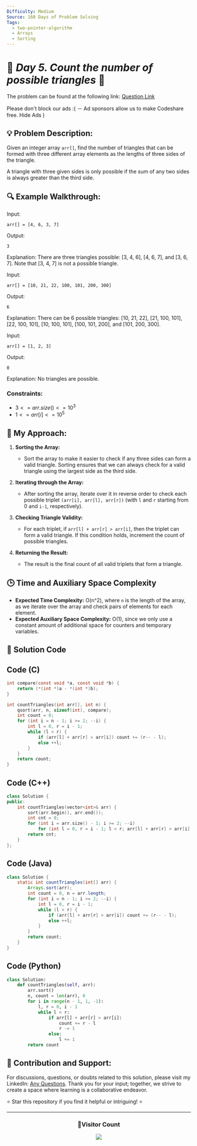 ```yaml
---
Difficulty: Medium
Source: 160 Days of Problem Solving
Tags:
  - two-pointer-algorithm
  - Arrays
  - Sorting
---
```


# 🚀 _Day 5. Count the number of possible triangles_ 🧠

The problem can be found at the following link: [Question Link](https://www.geeksforgeeks.org/batch/gfg-160-problems/track/two-pointer-technique-gfg-160/problem/count-possible-triangles-1587115620)

Please don't block our ads :( － Ad sponsors allow us to make Codeshare free.
Hide Ads
)

## 💡 **Problem Description:**

Given an integer array `arr[]`, find the number of triangles that can be formed with three different array elements as the lengths of three sides of the triangle.

A triangle with three given sides is only possible if the sum of any two sides is always greater than the third side.

## 🔍 **Example Walkthrough:**

Input:

```
arr[] = [4, 6, 3, 7]
```

Output:

```
3
```

Explanation: There are three triangles possible: [3, 4, 6], [4, 6, 7], and [3, 6, 7]. Note that [3, 4, 7] is not a possible triangle.

Input:

```
arr[] = [10, 21, 22, 100, 101, 200, 300]
```

Output:

```
6
```

Explanation: There can be 6 possible triangles: [10, 21, 22], [21, 100, 101], [22, 100, 101], [10, 100, 101], [100, 101, 200], and [101, 200, 300].

Input:

```
arr[] = [1, 2, 3]
```

Output:

```
0
```

Explanation: No triangles are possible.

### Constraints:

- $`3 <= arr.size() <= 10^3`$
- $`1 <= arr[i] <= 10^5`$

## 🎯 **My Approach:**

1. **Sorting the Array:**

   - Sort the array to make it easier to check if any three sides can form a valid triangle. Sorting ensures that we can always check for a valid triangle using the largest side as the third side.

2. **Iterating through the Array:**
   - After sorting the array, iterate over it in reverse order to check each possible triplet `(arr[i], arr[l], arr[r])` (with `l` and `r` starting from 0 and `i-1`, respectively).
3. **Checking Triangle Validity:**

   - For each triplet, if `arr[l] + arr[r] > arr[i]`, then the triplet can form a valid triangle. If this condition holds, increment the count of possible triangles.

4. **Returning the Result:**
   - The result is the final count of all valid triplets that form a triangle.

## 🕒 **Time and Auxiliary Space Complexity**

- **Expected Time Complexity:** O(n^2), where `n` is the length of the array, as we iterate over the array and check pairs of elements for each element.
- **Expected Auxiliary Space Complexity:** O(1), since we only use a constant amount of additional space for counters and temporary variables.

## 📝 **Solution Code**

## Code (C)

```c
int compare(const void *a, const void *b) {
    return (*(int *)a - *(int *)b);
}

int countTriangles(int arr[], int n) {
    qsort(arr, n, sizeof(int), compare);
    int count = 0;
    for (int i = n - 1; i >= 2; --i) {
        int l = 0, r = i - 1;
        while (l < r) {
            if (arr[l] + arr[r] > arr[i]) count += (r-- - l);
            else ++l;
        }
    }
    return count;
}
```

## Code (C++)

```cpp
class Solution {
public:
    int countTriangles(vector<int>& arr) {
        sort(arr.begin(), arr.end());
        int cnt = 0;
        for (int i = arr.size() - 1; i >= 2; --i)
            for (int l = 0, r = i - 1; l < r; arr[l] + arr[r] > arr[i] ? cnt += r-- - l : ++l);
        return cnt;
    }
};
```

## Code (Java)

```java
class Solution {
    static int countTriangles(int[] arr) {
        Arrays.sort(arr);
        int count = 0, n = arr.length;
        for (int i = n - 1; i >= 2; --i) {
            int l = 0, r = i - 1;
            while (l < r) {
                if (arr[l] + arr[r] > arr[i]) count += (r-- - l);
                else ++l;
            }
        }
        return count;
    }
}
```

## Code (Python)

```python
class Solution:
    def countTriangles(self, arr):
        arr.sort()
        n, count = len(arr), 0
        for i in range(n - 1, 1, -1):
            l, r = 0, i - 1
            while l < r:
                if arr[l] + arr[r] > arr[i]:
                    count += r - l
                    r -= 1
                else:
                    l += 1
        return count
```

## 🎯 **Contribution and Support:**

For discussions, questions, or doubts related to this solution, please visit my LinkedIn: [Any Questions](https://www.linkedin.com/in/patel-hetkumar-sandipbhai-8b110525a/). Thank you for your input; together, we strive to create a space where learning is a collaborative endeavor.

⭐ Star this repository if you find it helpful or intriguing! ⭐

---

<div align=center>
  <h3><b>📍Visitor Count</b></h3>
</div>

<p align="center" >   
  <img src="https://visitor-badge.laobi.icu/badge?page_id=Hunterdii.GeeksforGeeks-POTD" />  
</p>
